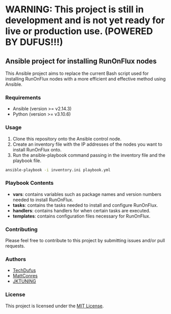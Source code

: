 # WARNING: This project is still in development and is not yet ready for live or production use. (POWERED BY DUFUS!!!)

## Ansible project for installing RunOnFlux nodes

This Ansible project aims to replace the current Bash script used for installing RunOnFlux nodes with a more efficient and effective method using Ansible.

### Requirements

- Ansible (version >= v2.14.3)
- Python (version >= v3.10.6)

### Usage

1. Clone this repository onto the Ansible control node.
2. Create an inventory file with the IP addresses of the nodes you want to install RunOnFlux onto.
3. Run the ansible-playbook command passing in the inventory file and the playbook file.

```bash
ansible-playbook -i inventory.ini playbook.yml
```

### Playbook Contents

- **vars**: contains variables such as package names and version numbers needed to install RunOnFlux.
- **tasks**: contains the tasks needed to install and configure RunOnFlux.
- **handlers**: contains handlers for when certain tasks are executed.
- **templates**: contains configuration files necessary for RunOnFlux.

### Contributing

Please feel free to contribute to this project by submitting issues and/or pull requests.

### Authors

- [TechDufus](https://github.com/techdufus)
- [MattConres](https://github.com/mattconres)
- [JKTUNING](https://github.com/jktuning)

### License

This project is licensed under the [MIT License](https://github.com/TechDufus/FluxNodeInstall/blob/main/LICENSE).
